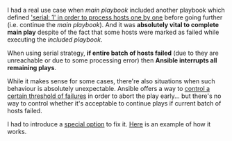 I had a real use case when _main playbook_ included another playbook which defined ['serial: 1' in order to process hosts one by one](https://docs.ansible.com/ansible/latest/user_guide/playbooks_delegation.html#rolling-update-batch-size) before going further (i.e. continue the _main playbook_). And it was **absolutely vital to complete main play** despite of the fact that some hosts were marked as failed while executing the _included playbook_.

When using serial strategy, **if entire batch of hosts failed** (due to they are unreachable or due to some processing error) then **Ansible interrupts all remaining plays**.

While it makes sense for some cases, there're also situations when such behaviour is absolutely unexpectable.
Ansible offers a way to [control a certain threshold of failures](https://docs.ansible.com/ansible/latest/user_guide/playbooks_delegation.html#maximum-failure-percentage) in order to abort the play early... but there's no way to control whether it's acceptable to continue plays if current batch of hosts failed.

I had to introduce a [special option](https://github.com/ansible/ansible/pull/40271) to fix it. [Here](https://github.com/agenosov/ansible_notes/tree/master/unavailable_node_issue) is an example of how it works.
